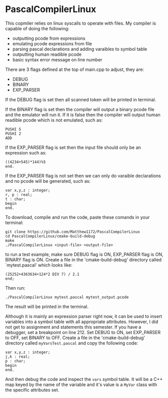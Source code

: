 # PascalCompilerLinux
This copmiler relies on linux syscalls to operate with files.
My compiler is capable of doing the following:
- outputting pcode from expressions
- emulating pcode expressions from file
- parsing pascal declarations and adding varaibles to symbol table
- outputting human readible pcode
- basic syntax error message on line number

There are 3 flags defined at the top of main.cpp to adjust, they are:
- DEBUG
- BINARY
- EXP_PARSER

If the DEBUG flag is set then all scanned token will be printed in terminal. 

If the BINARY flag is set then the compiler will output a binary pcode file and the emulator will run it. If it is false then the compiler will output human readible pcode which is not emulated, such as:
```
PUSHI 5
PUSHI 2
ADD
```

If the EXP_PARSER flag is set then the input file should only be an expression such as:

```
((4234+545)*144)%5
end.
```

If the EXP_PARSER flag is not set then we can only do varaible declarations and no pcode will be generated, such as:

```
var x,y,z : integer;
r, p : real;
t : char;
begin
end.
```

To download, compile and run the code, paste these comands in your terminal:
```
git clone https://github.com/Matthew1172/PascalCompilerLinux
cd PascalCompilerLinux/cmake-build-debug
make
./PascalCompilerLinux <input-file> <output-file>
```

to run a test example, make sure DEBUG flag is ON, EXP_PARSER flag is ON, BINARY flag is ON. Create a file in the 'cmake-build-debug' directory called `mytest.pascal' which looks like:
```
(25252+4363634+124*2 DIV 7) / 2.1
end;
```
Then run:
```
./PascalCompilerLinux mytest.pascal mytest_output.pcode
```
The result will be printed in the terminal.

Although it is mainly an expression parser right now, it can be used to insert variables into a symbol table with all appropriate attributes. However, I did not get to assignment and statements this semester. If you have a debugger, set a breakpoint on line 212. Set DEBUG to ON, set EXP_PARSER to OFF, set BINARY to OFF. Create a file in the 'cmake-build-debug' directory called `myVarsTest.pascal` and copy the following code:
```
var x,y,z : integer;
j,k : real;
p : char;
begin
end.
```
And then debug the code and inspect the `vars` symbol table. It will be a C++ map keyed by the name of the variable and it's value is a `MyVar` class with the specific attributes set.
